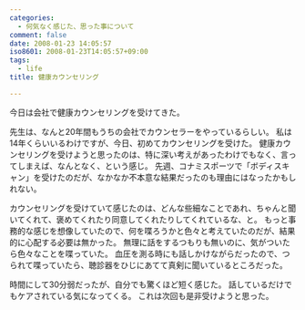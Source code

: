 ```yaml
---
categories:
  - 何気なく感じた、思った事について
comment: false
date: 2008-01-23 14:05:57
iso8601: 2008-01-23T14:05:57+09:00
tags:
  - life
title: 健康カウンセリング

---
```


今日は会社で健康カウンセリングを受けてきた。

先生は、なんと20年間もうちの会社でカウンセラーをやっているらしい。
私は14年くらいいるわけですが、今日、初めてカウンセリングを受けた。
健康カウンセリングを受けようと思ったのは、特に深い考えがあったわけでもなく、言ってしまえば、なんとなく、という感じ。
先週、コナミスポーツで「ボディスキャン」を受けたのだが、なかなか不本意な結果だったのも理由にはなったかもしれない。

カウンセリングを受けていて感じたのは、どんな些細なことであれ、ちゃんと聞いてくれて、褒めてくれたり同意してくれたりしてくれているな、と。
もっと事務的な感じを想像していたので、何を喋ろうかと色々と考えていたのだが、結果的に心配する必要は無かった。
無理に話をするつもりも無いのに、気がついたら色々なことを喋っていた。
血圧を測る時にも話しかけながらだったので、つられて喋っていたら、聴診器をひじにあてて真剣に聞いているところだった。

時間にして30分弱だったが、自分でも驚くほど短く感じた。
話しているだけでもケアされている気になってくる。
これは次回も是非受けようと思った。
